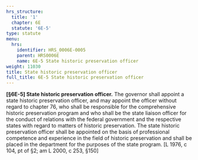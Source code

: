 ```yaml
---
hrs_structure:
  title: '1'
  chapter: 6E
  statute: '6E-5'
type: statute
menu:
  hrs:
    identifier: HRS_0006E-0005
    parent: HRS0006E
    name: 6E-5 State historic preservation officer
weight: 11030
title: State historic preservation officer
full_title: 6E-5 State historic preservation officer
---
```

**[§6E-5] State historic preservation officer.** The governor shall appoint a state historic preservation officer, and may appoint the officer without regard to chapter 76, who shall be responsible for the comprehensive historic preservation program and who shall be the state liaison officer for the conduct of relations with the federal government and the respective states with regard to matters of historic preservation. The state historic preservation officer shall be appointed on the basis of professional competence and experience in the field of historic preservation and shall be placed in the department for the purposes of the state program. [L 1976, c 104, pt of §2; am L 2000, c 253, §150]
